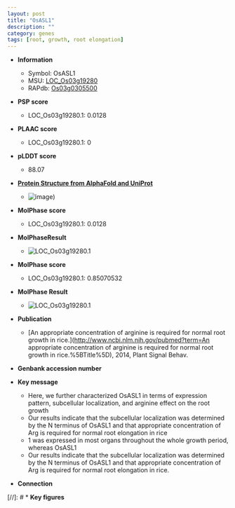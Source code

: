 ```yaml
---
layout: post
title: "OsASL1"
description: ""
category: genes
tags: [root, growth, root elongation]
---
```


* **Information**  
    + Symbol: OsASL1  
    + MSU: [LOC_Os03g19280](http://rice.plantbiology.msu.edu/cgi-bin/ORF_infopage.cgi?orf=LOC_Os03g19280)  
    + RAPdb: [Os03g0305500](http://rapdb.dna.affrc.go.jp/viewer/gbrowse_details/irgsp1?name=Os03g0305500)  

* **PSP score**  
    + LOC_Os03g19280.1: 0.0128 

* **PLAAC score**  
    + LOC_Os03g19280.1: 0 

* **pLDDT score**
    + 88.07

* **[Protein Structure from AlphaFold and UniProt](https://www.uniprot.org/uniprotkb/Q10MK5/entry#structure)**
    + ![image](https://ricepsp.github.io/images/Q1/AF-Q10MK5-F1.png))

* **MolPhase score**
    + LOC_Os03g19280.1: 0.0128

* **MolPhaseResult**
    + ![LOC_Os03g19280.1](https://ricepsp.github.io/pictures/LOC_Os03g/LOC_Os03g19280.1.png)

* **MolPhase score**
    + LOC_Os03g19280.1: 0.85070532

* **MolPhase Result**
    + ![LOC_Os03g19280.1](https://304243504.github.io/Pictures/LOC_Os03g/LOC_Os03g19280.1.png)

* **Publication**  
    + [An appropriate concentration of arginine is required for normal root growth in rice.](http://www.ncbi.nlm.nih.gov/pubmed?term=An appropriate concentration of arginine is required for normal root growth in rice.%5BTitle%5D), 2014, Plant Signal Behav.

* **Genbank accession number**  

* **Key message**  
    + Here, we further characterized OsASL1 in terms of expression pattern, subcellular localization, and arginine effect on the root growth
    + Our results indicate that the subcellular localization was determined by the N terminus of OsASL1 and that appropriate concentration of Arg is required for normal root elongation in rice
    + 1 was expressed in most organs throughout the whole growth period, whereas OsASL1
    + Our results indicate that the subcellular localization was determined by the N terminus of OsASL1 and that appropriate concentration of Arg is required for normal root elongation in rice.

* **Connection**  

[//]: # * **Key figures**  


